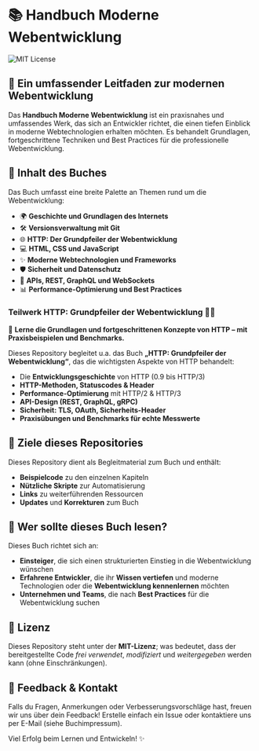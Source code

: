 # 📚 Handbuch Moderne Webentwicklung

![MIT License](https://img.shields.io/badge/license-MIT-blue.svg)

## 🌟 Ein umfassender Leitfaden zur modernen Webentwicklung

Das **Handbuch Moderne Webentwicklung** ist ein praxisnahes und umfassendes Werk, das sich an Entwickler richtet, die einen tiefen Einblick in moderne Webtechnologien erhalten möchten. Es behandelt Grundlagen, fortgeschrittene Techniken und Best Practices für die professionelle Webentwicklung.

## 🔄 Inhalt des Buches

Das Buch umfasst eine breite Palette an Themen rund um die Webentwicklung:
- 🌍 **Geschichte und Grundlagen des Internets**
- 🛠️ **Versionsverwaltung mit Git**
- 🌐 **HTTP: Der Grundpfeiler der Webentwicklung**
- 💻 **HTML, CSS und JavaScript**
- ✨ **Moderne Webtechnologien und Frameworks**
- 🛡️ **Sicherheit und Datenschutz**
- 🔗 **APIs, REST, GraphQL und WebSockets**
- 📊 **Performance-Optimierung und Best Practices**

### Teilwerk HTTP: Grundpfeiler der Webentwicklung 📖🚀
📌 **Lerne die Grundlagen und fortgeschrittenen Konzepte von HTTP – mit Praxisbeispielen und Benchmarks.**

Dieses Repository begleitet u.a. das Buch **„HTTP: Grundpfeiler der Webentwicklung“**, das die wichtigsten Aspekte von HTTP behandelt:
- Die **Entwicklungsgeschichte** von HTTP (0.9 bis HTTP/3)
- **HTTP-Methoden, Statuscodes & Header**
- **Performance-Optimierung** mit HTTP/2 & HTTP/3
- **API-Design (REST, GraphQL, gRPC)**
- **Sicherheit: TLS, OAuth, Sicherheits-Header**
- **Praxisübungen und Benchmarks für echte Messwerte**

## 📗 Ziele dieses Repositories

Dieses Repository dient als Begleitmaterial zum Buch und enthält:
- **Beispielcode** zu den einzelnen Kapiteln
- **Nützliche Skripte** zur Automatisierung
- **Links** zu weiterführenden Ressourcen
- **Updates** und **Korrekturen** zum Buch

## 🎯 Wer sollte dieses Buch lesen?
Dieses Buch richtet sich an:
- **Einsteiger**, die sich einen strukturierten Einstieg in die Webentwicklung wünschen
- **Erfahrene Entwickler**, die ihr **Wissen vertiefen** und moderne Technologien oder die **Webentwicklung kennenlernen** möchten
- **Unternehmen und Teams**, die nach **Best Practices** für die Webentwicklung suchen

## 🎉 Lizenz
Dieses Repository steht unter der **MIT-Lizenz**; was bedeutet, dass der bereitgestellte Code _frei verwendet_, _modifiziert_ und _weitergegeben_ werden kann (ohne Einschränkungen).

## 📢 Feedback & Kontakt
Falls du Fragen, Anmerkungen oder Verbesserungsvorschläge hast, freuen wir uns über dein Feedback! Erstelle einfach ein Issue oder kontaktiere uns per E-Mail (siehe Buchimpressum).

Viel Erfolg beim Lernen und Entwickeln! ✨

